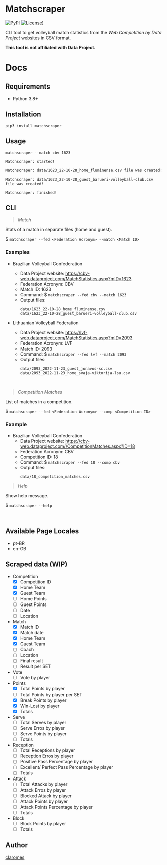 # Matchscraper

[![PyPI](https://img.shields.io/pypi/v/matchscraper)](https://pypi.org/project/matchscraper/) [![License)](https://img.shields.io/github/license/claromes/matchscraper)](https://github.com/claromes/matchscraper/blob/main/LICENSE.md)

CLI tool to get volleyball match statistics from the *Web Competition by Data Project* websites in CSV format.

**This tool is not affiliated with Data Project.**

# Docs

## Requirements

- Python 3.8+

## Installation

```shell
pip3 install matchscraper
```

## Usage
```shell
matchscraper --match cbv 1623
```

```shell
Matchscraper: started!

Matchscraper: data/1623_22-10-28_home_fluminense.csv file was created!

Matchscraper: data/1623_22-10-28_guest_barueri-volleyball-club.csv file was created!

Matchscraper: finished!
```

## CLI
>*Match*

Stats of a match in separate files (home and guest).

$ `matchscraper --fed <Federation Acronym> --match <Match ID>`

### Examples

- Brazilian Volleyball Confederation
    - Data Project website: https://cbv-web.dataproject.com/MatchStatistics.aspx?mID=1623
    - Federation Acronym: CBV
    - Match ID: 1623
    - Command: $ `matchscraper --fed cbv --match 1623`
    - Output files:
        ```
        data/1623_22-10-28_home_fluminense.csv
        data/1623_22-10-28_guest_barueri-volleyball-club.csv
        ```

- Lithuanian Volleyball Federation
    - Data Project website: https://lvf-web.dataproject.com/MatchStatistics.aspx?mID=2093
    - Federation Acronym: LVF
    - Match ID: 2093
    - Command: $ `matchscraper --fed lvf --match 2093`
    - Output files:
        ```
        data/2093_2022-11-23_guest_jonavos-sc.csv
        data/2093_2022-11-23_home_svaja-viktorija-lsu.csv
        ```
<br>

>*Competition Matches*

List of matches in a competition.

$ `matchscraper --fed <Federation Acronym> --comp <Competition ID>`

### Example

- Brazilian Volleyball Confederation
    - Data Project website: https://cbv-web.dataproject.com//CompetitionMatches.aspx?ID=18
    - Federation Acronym: CBV
    - Competition ID: 18
    - Command: $ `matchscraper --fed 18 --comp cbv`
    - Output files:
        ```
        data/18_competition_matches.csv
        ```

>*Help*

Show help message.

$ `matchscraper --help`

<br>

## Available Page Locales

- pt-BR
- en-GB

## Scraped data (WIP)

- Competition
    - [x] Competition ID
    - [x] Home Team
    - [x] Guest Team
    - [ ] Home Points
    - [ ] Guest Points
    - [ ] Date
    - [ ] Location

- Match
    - [x] Match ID
    - [x] Match date
    - [x] Home Team
    - [x] Guest Team
    - [ ] Coach
    - [ ] Location
    - [ ] Final result
    - [ ] Result per SET

- Vote
    - [ ] Vote by player
- Points
    - [x] Total Points by player
    - [ ] Total Points by player per SET
    - [x] Break Points by player
    - [x] Win-Lost by player
    - [x] Totals
- Serve
    - [ ] Total Serves by player
    - [ ] Serve Erros by player
    - [ ] Serve Points by player
    - [ ] Totals
- Reception
    - [ ] Total Receptions by player
    - [ ] Reception Erros by player
    - [ ] Positive Pass Percentage by player
    - [ ] Excellent/ Perfect Pass Percentage by player
    - [ ] Totals
- Attack
    - [ ] Total Attacks by player
    - [ ] Attack Erros by player
    - [ ] Blocked Attack by player
    - [ ] Attack Points by player
    - [ ] Attack Points Percentage by player
    - [ ] Totals
- Block
    - [ ] Block Points by player
    - [ ] Totals

## Author

[claromes](https://claromes.gitlab.io/)